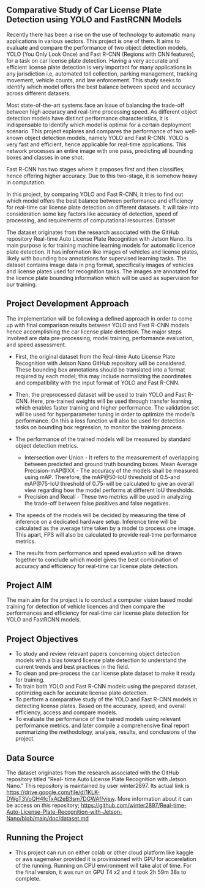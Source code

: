 ## Comparative Study of Car License Plate Detection using YOLO and FastRCNN Models
Recently there has been a rise on the use of technology to automatic many applications in various sectors. This project is one of them. It aims to evaluate and compare the performance of two object detection models, YOLO (You Only Look Once) and Fast R-CNN (Regions with CNN features), for a task on car license plate detection. Having a very accurate and efficient license plate detection is very important for many applications in any jurisdiction i.e, automated toll collection, parking management, tracking movement, vehicle counts, and law enforcement. This study seeks to identify which model offers the best balance between speed and accuracy across different datasets.

Most state-of-the-art systems face an issue of balancing the trade-off between high accuracy and real-time processing speed. As different object detection models have distinct performance characteristics, it is indispensable to identify which model is optimal for a certain deployment scenario. This project explores and compares the performance of two well-known object detection models, namely YOLO and Fast R-CNN.
YOLO is very fast and efficient, hence applicable for real-time applications. This network processes an entire image with one pass, predicting all bounding boxes and classes in one shot.

Fast R-CNN has two stages where it proposes first and then classifies, hence offering higher accuracy. Due to this two-stage, it is somehow heavy in computation.

In this project, by comparing YOLO and Fast R-CNN, it tries to find out which model offers the best balance between performance and efficiency for real-time car license plate detection on different datasets. It will take into consideration some key factors like accuracy of detection, speed of processing, and requirements of computational resources.
Dataset

The dataset originates from the research associated with the GitHub repository Real-time Auto License Plate Recognition with Jetson Nano. Its main purpose is for training machine learning models for automatic licence plate detection. It has information like images of vehicles and license plates, likely with bounding box annotations for supervised learning tasks. The dataset contains image data in png format, specifically images of vehicles and license plates used for recognition tasks. The images are annotated for the licence plate bounding information which will be used as supervision for our training.

## Project Development Approach
The implementation will be following a defined approach in order to come up with final comparison results between YOLO and Fast R-CNN models hence accomplishing the car license plate detection. The major steps involved are data pre-processing, model training, performance evaluation, and speed assessment.
- First, the original dataset from the Real-time Auto License Plate Recognition with Jetson Nano GitHub repository will be considered. These bounding box annotations should be translated into a format required by each model; this may include normalizing the coordinates and compatibility with the input format of YOLO and Fast R-CNN.
- Then, the preprocessed dataset will be used to train YOLO and Fast R-CNN. Here, pre-trained weights will be used through transfer learning, which enables faster training and higher performance. The validation set will be used for hyperparameter tuning in order to optimize the model’s performance. On this a loss function will also be used for detection tasks on bounding box regression, to monitor the training process.
- The performance of the trained models will be measured by standard object detection metrics. 
    - Intersection over Union - It refers to the measurement of overlapping between predicted and ground truth bounding boxes.
    Mean Average Precision-mAP@XX - The accuracy of the models shall be measured using mAP. Therefore, the mAP@50-IoU threshold of 0.5-and mAP@75-IoU threshold of 0.75-will be calculated to give an overall view regarding how the model performs at different IoU thresholds. 
    - Precision and Recall - These two metrics will be used in analyzing the trade-off between false positives and false negatives.

- The speeds of the models will be decided by measuring the time of inference on a dedicated hardware setup. Inference time will be calculated as the average time taken by a model to process one image. This apart, FPS will also be calculated to provide real-time performance metrics.
- The results from performance and speed evaluation will be drawn together to conclude which model gives the best combination of accuracy and efficiency for real-time car license plate detection.

## Project AIM
The main aim for the project is to conduct a computer vision based model training for detection of vehicle licences and then compare the performances and efficiency for real-time car license plate detection for YOLO and FastRCNN models.


## Project Objectives
- To study and review relevant papers concerning object detection models with a bias toward license plate detection to understand the current trends and best practices in the field.
- To clean and pre-process the car license plate dataset to make it ready for training.
- To train both YOLO and Fast R-CNN models using the prepared dataset, optimizing each for accurate license plate detection.
- To perform a comparative study of the YOLO and Fast R-CNN models in detecting license plates. Based on the accuracy, speed, and overall efficiency, access and compare models.
- To evaluate the performance of the trained models using relevant performance metrics. and later compile a comprehensive final report summarizing the methodology, analysis, results, and conclusions of the project.


## Data Source
The dataset originates from the research associated with the GitHub repository titled "Real- time Auto License Plate Recognition with Jetson Nano." This repository is maintained by user winter2897. Its actual link is https://drive.google.com/file/d/1KLK-DWgT3VoQH4fcTxAt2eB3sm7DGWAf/view. More information about it can be access on this repository; https://github.com/winter2897/Real-time-Auto-License-Plate-Recognition-with-Jetson-Nano/blob/main/doc/dataset.md

## Running the Project
- This project can run on either colab or other cloud platform like kaggle or aws sagemaker provided it is provinsioned with GPU for accerelation of the running. Running on CPU environment will take alot of time. For the final version, it was run on  GPU T4 x2 and it took 2h 59m 38s to complete.

